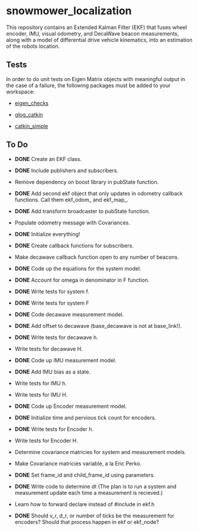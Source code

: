 # snowmower_localization
This repository contains an Extended Kalman Filter (EKF) that fuses wheel encoder, IMU, visual odometry, and DecaWave beacon measurements, along with a model of differential drive vehicle kinematics, into an estimation of the robots location.

## Tests
In order to do unit tests on Eigen Matrix objects with meaningful output in the case of a failure, the following packages must be added to your workspace:
* [eigen_checks](https://github.com/ethz-asl/eigen_checks)

* [glog_catkin](https://github.com/ethz-asl/glog_catkin)

* [catkin_simple](https://github.com/catkin/catkin_simple)

## To Do
* **DONE** Create an EKF class.

* **DONE** Include publishers and subscribers.

* Remove dependency on boost library in pubState function.

* **DONE** Add second ekf object that only updates in odometry callback functions. Call them ekf_odom_ and ekf_map_.

* **DONE** Add transform broadcaster to pubState function.

* Populate odometry message with Covariances.

* **DONE** Initialize everything!

* **DONE** Create callback functions for subscribers.

* Make decawave callback function open to any number of beacons.

* **DONE** Code up the equations for the system model.

* **DONE** Account for omega in denominator in F function.

* **DONE** Write tests for system f.

* **DONE** Write tests for system F

* **DONE** Code decawave measurement model.

* **DONE** Add offset to decawave (base_decawave is not at base_link!).

* **DONE** Write tests for decawave h.

* Write tests for decawave H.

* **DONE** Code up IMU measurement model.

* **DONE** Add IMU bias as a state.

* Write tests for IMU h.

* Write tests for IMU H.

* **DONE** Code up Encoder measurement model.

* **DONE** Initialize time and pervious tick count for encoders.

* **DONE** Write tests for Encoder h.

* Write tests for Encoder H.

* Determine covariance matricies for system and measurement models.

* Make Covariance matricies variable, a la Eric Perko.

* **DONE** Set frame_id and child_frame_id using parameters.

* **DONE** Write code to determine dt (The plan is to run a system and measurement update each time a measurement is recieved.)

* Learn how to forward declare instead of #include in ekf.h

* **DONE** Should v_r, d_r, or number of ticks be the measurement for encoders? Should that process happen in ekf or ekf_node?